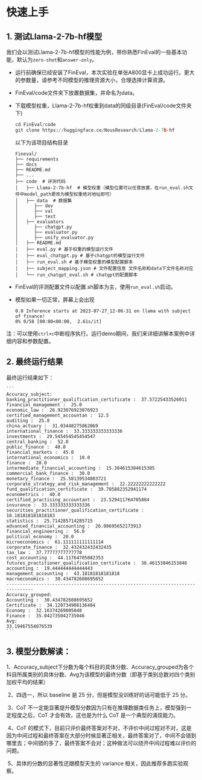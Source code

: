 # 快速上手

## 1. 测试Llama-2-7b-hf模型

我们会以测试Llama-2-7b-hf模型的性能为例，带你熟悉FinEval的一些基本功能，默认为`zero-shot`和`answer-only`。

- 运行前确保已经安装了FinEval，本次实验在单张A800显卡上成功运行。更大的参数量，请参考不同模型的推理资源大小，合理选择计算资源。

- FinEval/code文件夹下放置数据集，并命名为data。

- 下载模型权重，Llama-2-7b-hf权重到data的同级目录(FinEval/code文件夹下)

  ```python
  cd FinEval/code
  git clone https://huggingface.co/NousResearch/Llama-2-7b-hf
  ```

  以下为该项目结构目录

  ```
  Fineval/
  ├── requirements
  ├── docs
  ├── README.md
  ├── ...
  ├── code  # 评测代码
  │   ├── Llama-2-7b-hf  # 模型权重（模型位置可以任意放置，在run_eval.sh文件中model_path更改为模型权重绝对地址即可）
  │   ├── data  # 数据集
  │	     ├── dev 
  │	     ├── val 
  │	     ├── test
  │   ├── evaluators
  │	     ├── chatgpt.py
  │	     ├── evaluator.py
  │	     ├── unify_evaluator.py
  │   ├── README.md
  │   ├── eval.py # 基于权重的模型运行文件
  │   ├── eval_chatgpt.py # 基于chatgpt的模型运行文件
  │   ├── run_eval.sh # 基于模型权重的模型配置脚本
  │   ├── subject_mapping.json # 文件配置信息 文件名称和data下文件名称对应
  │   └── run_chatgpt_eval.sh # chatgpt的配置脚本
  ```

- FinEval的评测配置文件以配置.sh脚本为主，使用`run_eval.sh`启动。

- 模型如果一切正常，屏幕上会出现

  ```
  0.0 Inference starts at 2023-07-27_12-06-31 on llama with subject of finance!
  0% 0/58 [00:00<00:00,  2.61s/it]
  ```

注：可以使用`ctrl+c`中断程序执行。运行demo期间，我们来详细讲解本案例中详细内容和参数配置。

## 2. 最终运行结果

最终运行结果如下：

    ```
    Accuracy_subject:
    banking_practitioner_qualification_certificate :  37.57225433526011
    financial_management :  25.0
    economic_law :  26.923076923076923
    certified_management_accountan :  12.5
    auditing :  25.0
    china_actuary :  31.03448275862069
    international_finance :  33.333333333333336
    investments :  29.545454545454547
    central_banking :  52.0
    public_finance :  40.0
    financial_markets :  45.0
    international_economics :  10.0
    finance :  28.0
    intermediate_financial_accounting :  15.384615384615385
    commercial_bank_finance :  30.0
    monetary_finance :  25.58139534883721
    corporate_strategy_and_risk_management :  22.22222222222222
    fund_qualification_certificate :  39.705882352941174
    econometrics :  40.0
    certified_practising_accountant :  23.529411764705884
    insurance :  33.333333333333336
    securities_practitioner_qualification_certificate :  18.181818181818183
    statistics :  25.714285714285715
    advanced_financial_accounting :  26.08695652173913
    financial_engineering :  56.0
    political_economy :  20.0
    microeconomics :  61.111111111111114
    corporate_finance :  32.432432432432435
    tax_law :  37.77777777777778
    cost_accounting :  44.11764705882353
    futures_practitioner_qualification_certificate :  38.46153846153846
    accounting :  19.444444444444443
    management_accounting :  43.18181818181818
    macroeconomics :  30.434782608695652
    --------------------------------------------------------------------------------
    Accuracy_grouped:
    Accounting :  30.434782608695652
    Certificate :  34.120734908136484
    Economy :  32.16374269005848
    Finance :  35.042735042735046
    Avg: 
    33.19467554076539
    ```

## 3. 模型分数解读：

​		1、Accuracy_subject下分数为每个科目的具体分数、Accuracy_grouped为各个科目所属类别的具体分数、Avg为该模型的最终分数（即基于类别总数对四个类别加权平均的结果）

​		2、四选一，所以 baseline 是 25 分，但是模型没训练好的话可能低于 25 分。

​		3、CoT 不一定能显著提升模型分数因为只有在推理数据类任务上，模型强到一定程度之后，CoT 才会有效，这也是为什么 CoT 是一个典型的涌现能力。

​		4、CoT 的模式下，目前只评价最终答案对不对，不评价中间过程对不对，这是因为中间过程和最终答案在大部分时候显著正相关，最终答案对了，中间不会错到哪里去；中间错的多了，最终答案不会对；这种做法可以绕开中间过程难以评价的问题。

​		5、具体的分数的显著性还跟模型天生的 variance 相关，因此推荐多跑实验观察。

